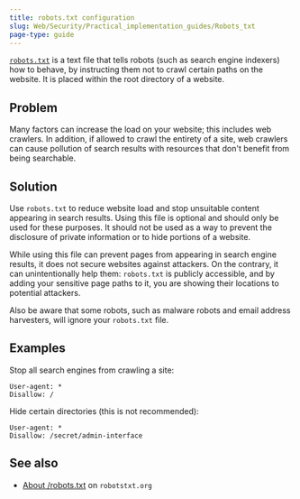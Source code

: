 ```yaml
---
title: robots.txt configuration
slug: Web/Security/Practical_implementation_guides/Robots_txt
page-type: guide
---
```




[`robots.txt`](/Glossary/Robots.txt) is a text file that tells robots (such as search engine indexers) how to behave, by instructing them not to crawl certain paths on the website. It is placed within the root directory of a website.

## Problem

Many factors can increase the load on your website; this includes web crawlers. In addition, if allowed to crawl the entirety of a site, web crawlers can cause pollution of search results with resources that don't benefit from being searchable.

## Solution

Use `robots.txt` to reduce website load and stop unsuitable content appearing in search results. Using this file is optional and should only be used for these purposes. It should not be used as a way to prevent the disclosure of private information or to hide portions of a website.

While using this file can prevent pages from appearing in search engine results, it does not secure websites against attackers. On the contrary, it can unintentionally help them: `robots.txt` is publicly accessible, and by adding your sensitive page paths to it, you are showing their locations to potential attackers.

Also be aware that some robots, such as malware robots and email address harvesters, will ignore your `robots.txt` file.

## Examples

Stop all search engines from crawling a site:

```http
User-agent: *
Disallow: /
```

Hide certain directories (this is not recommended):

```http example-bad
User-agent: *
Disallow: /secret/admin-interface
```

## See also

- [About /robots.txt](https://www.robotstxt.org/robotstxt.html) on `robotstxt.org`
